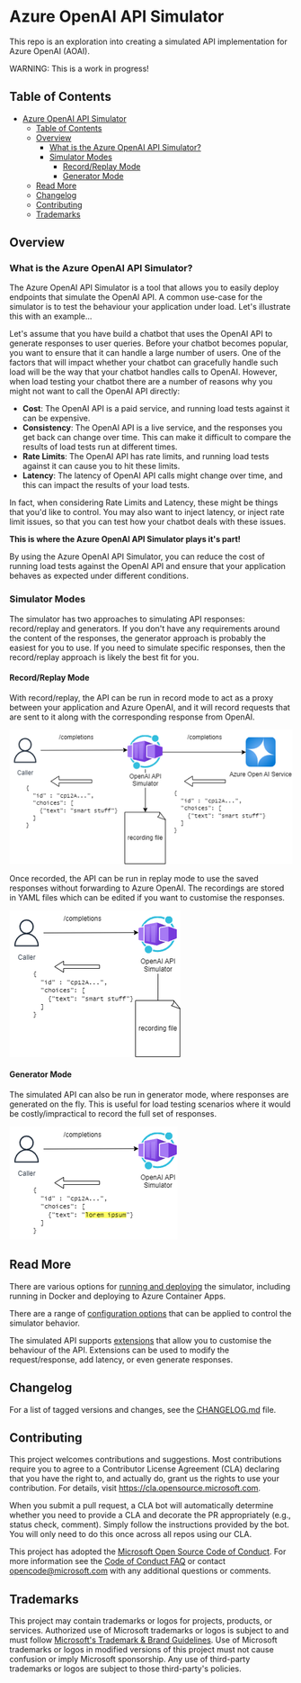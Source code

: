 # Azure OpenAI API Simulator 

This repo is an exploration into creating a simulated API implementation for Azure OpenAI (AOAI). 

WARNING: This is a work in progress!

## Table of Contents

- [Azure OpenAI API Simulator](#azure-openai-api-simulator)
  - [Table of Contents](#table-of-contents)
  - [Overview](#overview)
    - [What is the Azure OpenAI API Simulator?](#what-is-the-azure-openai-api-simulator)
    - [Simulator Modes](#simulator-modes)
      - [Record/Replay Mode](#recordreplay-mode)
      - [Generator Mode](#generator-mode)
  - [Read More](#read-more)
  - [Changelog](#changelog)
  - [Contributing](#contributing)
  - [Trademarks](#trademarks)

## Overview

### What is the Azure OpenAI API Simulator?

The Azure OpenAI API Simulator is a tool that allows you to easily deploy endpoints that simulate the OpenAI API.
A common use-case for the simulator is to test the behaviour your application under load. Let's illustrate this with an example...

Let's assume that you have build a chatbot that uses the OpenAI API to generate responses to user queries. Before your chatbot becomes popular, you want to ensure that it can handle a large number of users. One of the factors that will impact whether your chatbot can gracefully handle such load will be the way that your chatbot handles calls to OpenAI. However, when load testing your chatbot there are a number of reasons why you might not want to call the OpenAI API directly:

- **Cost**: The OpenAI API is a paid service, and running load tests against it can be expensive.
- **Consistency**: The OpenAI API is a live service, and the responses you get back can change over time. This can make it difficult to compare the results of load tests run at different times.
- **Rate Limits**: The OpenAI API has rate limits, and running load tests against it can cause you to hit these limits.
- **Latency**: The latency of OpenAI API calls might change over time, and this can impact the results of your load tests.

In fact, when considering Rate Limits and Latency, these might be things that you'd like to control. You may also want to inject latency, or inject rate limit issues, so that you can test how your chatbot deals with these issues.

**This is where the Azure OpenAI API Simulator plays it's part!**

By using the Azure OpenAI API Simulator, you can reduce the cost of running load tests against the OpenAI API and ensure that your application behaves as expected under different conditions.

### Simulator Modes

The simulator has two approaches to simulating API responses: record/replay and generators.
If you don't have any requirements around the content of the responses, the generator approach is probably the easiest for  you to use.
If you need to simulate specific responses, then the record/replay approach is likely the best fit for you.

#### Record/Replay Mode

With record/replay, the API can be run in record mode to act as a proxy between your application and Azure OpenAI, and it will record requests that are sent to it along with the corresponding response from OpenAI. 


![Simulator in record mode](./docs/images/mode-record.drawio.png "The Simulator in record mode proxying requests to Azure OpenAI and persisting the responses to disk")

Once recorded, the API can be run in replay mode to use the saved responses without forwarding to Azure OpenAI. The recordings are stored in YAML files which can be edited if you want to customise the responses.

![Simulator in replay mode](./docs/images/mode-replay.drawio.png "The Simulator in replay mode reading responses from disk and returning them to the client")

#### Generator Mode

The simulated API can also be run in generator mode, where responses are generated on the fly. This is useful for load testing scenarios where it would be costly/impractical to record the full set of responses.

![Simulator in generator mode](./docs/images/mode-generate.drawio.png "The Simulator in generate mode showing lorem ipsum generated content in the response")


## Read More

There are various options for [running and deploying](./docs/running-deploying.md) the simulator, including running in Docker and deploying to Azure Container Apps.

There are a range of [configuration options](./docs/config.md) that can be applied to control the simulator behavior.

The simulated API supports [extensions](./docs/extensions.md) that allow you to customise the behaviour of the API. Extensions can be used to modify the request/response, add latency, or even generate responses.

## Changelog

For a list of tagged versions and changes, see the [CHANGELOG.md](./CHANGELOG.md) file.

## Contributing

This project welcomes contributions and suggestions.  Most contributions require you to agree to a
Contributor License Agreement (CLA) declaring that you have the right to, and actually do, grant us
the rights to use your contribution. For details, visit https://cla.opensource.microsoft.com.

When you submit a pull request, a CLA bot will automatically determine whether you need to provide
a CLA and decorate the PR appropriately (e.g., status check, comment). Simply follow the instructions
provided by the bot. You will only need to do this once across all repos using our CLA.

This project has adopted the [Microsoft Open Source Code of Conduct](https://opensource.microsoft.com/codeofconduct/).
For more information see the [Code of Conduct FAQ](https://opensource.microsoft.com/codeofconduct/faq/) or
contact [opencode@microsoft.com](mailto:opencode@microsoft.com) with any additional questions or comments.

## Trademarks

This project may contain trademarks or logos for projects, products, or services. Authorized use of Microsoft 
trademarks or logos is subject to and must follow 
[Microsoft's Trademark & Brand Guidelines](https://www.microsoft.com/en-us/legal/intellectualproperty/trademarks/usage/general).
Use of Microsoft trademarks or logos in modified versions of this project must not cause confusion or imply Microsoft sponsorship.
Any use of third-party trademarks or logos are subject to those third-party's policies.
